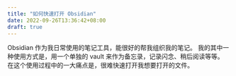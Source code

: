 ```yaml
---
title: "如何快速打开 Obsidian"
date: 2022-09-26T13:36:42+08:00
draft: true
---
```


Obsidian 作为我日常使用的笔记工具，能很好的帮我组织我的笔记。
我的其中一种使用方式是，用一个单独的 vault 来作为备忘录，记录闪念、稍后阅读等等。
在这个使用过程中的一大痛点是，很难快速打开我想要打开的文件。



